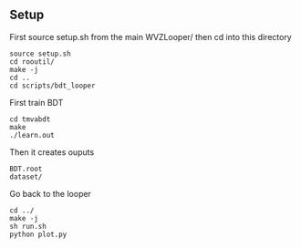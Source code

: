 
## Setup

First source setup.sh from the main WVZLooper/ then cd into this directory

    source setup.sh
    cd rooutil/
    make -j
    cd ..
    cd scripts/bdt_looper

First train BDT

    cd tmvabdt
    make
    ./learn.out

Then it creates ouputs

    BDT.root
    dataset/

Go back to the looper

    cd ../
    make -j
    sh run.sh
    python plot.py

